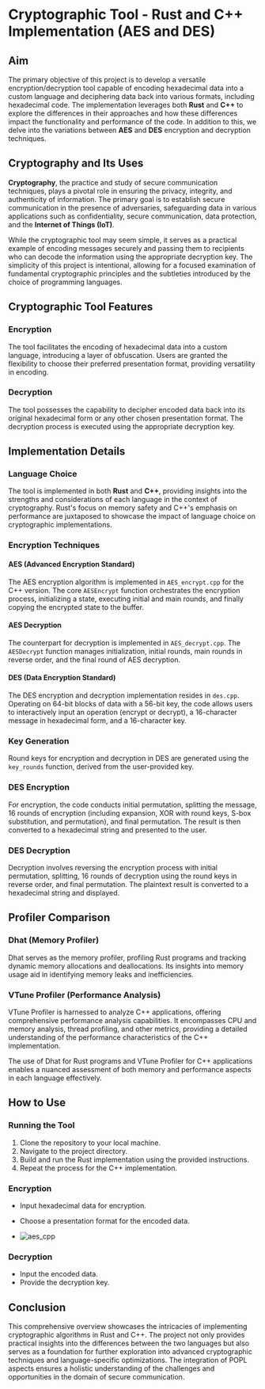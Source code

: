 # Cryptographic Tool - Rust and C++ Implementation (AES and DES)

## Aim

The primary objective of this project is to develop a versatile encryption/decryption tool capable of encoding hexadecimal data into a custom language and deciphering data back into various formats, including hexadecimal code. The implementation leverages both **Rust** and **C++** to explore the differences in their approaches and how these differences impact the functionality and performance of the code. In addition to this, we delve into the variations between **AES** and **DES** encryption and decryption techniques.

## Cryptography and Its Uses

**Cryptography**, the practice and study of secure communication techniques, plays a pivotal role in ensuring the privacy, integrity, and authenticity of information. The primary goal is to establish secure communication in the presence of adversaries, safeguarding data in various applications such as confidentiality, secure communication, data protection, and the **Internet of Things (IoT)**.

While the cryptographic tool may seem simple, it serves as a practical example of encoding messages securely and passing them to recipients who can decode the information using the appropriate decryption key. The simplicity of this project is intentional, allowing for a focused examination of fundamental cryptographic principles and the subtleties introduced by the choice of programming languages.

## Cryptographic Tool Features

### Encryption
The tool facilitates the encoding of hexadecimal data into a custom language, introducing a layer of obfuscation. Users are granted the flexibility to choose their preferred presentation format, providing versatility in encoding.

### Decryption
The tool possesses the capability to decipher encoded data back into its original hexadecimal form or any other chosen presentation format. The decryption process is executed using the appropriate decryption key.

## Implementation Details

### Language Choice
The tool is implemented in both **Rust** and **C++**, providing insights into the strengths and considerations of each language in the context of cryptography. Rust's focus on memory safety and C++'s emphasis on performance are juxtaposed to showcase the impact of language choice on cryptographic implementations.

### Encryption Techniques

#### AES (Advanced Encryption Standard)
The AES encryption algorithm is implemented in `AES_encrypt.cpp` for the C++ version. The core `AESEncrypt` function orchestrates the encryption process, initializing a state, executing initial and main rounds, and finally copying the encrypted state to the buffer.

#### AES Decryption
The counterpart for decryption is implemented in `AES_decrypt.cpp`. The `AESDecrypt` function manages initialization, initial rounds, main rounds in reverse order, and the final round of AES decryption.

#### DES (Data Encryption Standard)
The DES encryption and decryption implementation resides in `des.cpp`. Operating on 64-bit blocks of data with a 56-bit key, the code allows users to interactively input an operation (encrypt or decrypt), a 16-character message in hexadecimal form, and a 16-character key.

### Key Generation
Round keys for encryption and decryption in DES are generated using the `key_rounds` function, derived from the user-provided key.

### DES Encryption
For encryption, the code conducts initial permutation, splitting the message, 16 rounds of encryption (including expansion, XOR with round keys, S-box substitution, and permutation), and final permutation. The result is then converted to a hexadecimal string and presented to the user.

### DES Decryption
Decryption involves reversing the encryption process with initial permutation, splitting, 16 rounds of decryption using the round keys in reverse order, and final permutation. The plaintext result is converted to a hexadecimal string and displayed.

## Profiler Comparison

### Dhat (Memory Profiler)
Dhat serves as the memory profiler, profiling Rust programs and tracking dynamic memory allocations and deallocations. Its insights into memory usage aid in identifying memory leaks and inefficiencies.

### VTune Profiler (Performance Analysis)
VTune Profiler is harnessed to analyze C++ applications, offering comprehensive performance analysis capabilities. It encompasses CPU and memory analysis, thread profiling, and other metrics, providing a detailed understanding of the performance characteristics of the C++ implementation.

The use of Dhat for Rust programs and VTune Profiler for C++ applications enables a nuanced assessment of both memory and performance aspects in each language effectively.

## How to Use

### Running the Tool
1. Clone the repository to your local machine.
2. Navigate to the project directory.
3. Build and run the Rust implementation using the provided instructions.
4. Repeat the process for the C++ implementation.

### Encryption
- Input hexadecimal data for encryption.
- Choose a presentation format for the encoded data.

- ![aes_cpp](https://github.com/Garvit2809/CS_F301_AES_DES_Cryptography/assets/84657981/be4640b0-b22e-4bc8-98a2-1db8158b5ba5)


### Decryption
- Input the encoded data.
- Provide the decryption key.

## Conclusion

This comprehensive overview showcases the intricacies of implementing cryptographic algorithms in Rust and C++. The project not only provides practical insights into the differences between the two languages but also serves as a foundation for further exploration into advanced cryptographic techniques and language-specific optimizations. The integration of POPL aspects ensures a holistic understanding of the challenges and opportunities in the domain of secure communication.
